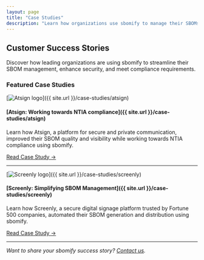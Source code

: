 ```yaml
---
layout: page
title: "Case Studies"
description: "Learn how organizations use sbomify to manage their SBOMs effectively."
---
```


## Customer Success Stories

Discover how leading organizations are using sbomify to streamline their SBOM management, enhance security, and meet compliance requirements.

### Featured Case Studies

[![Atsign logo](/assets/images/site/atsign-logo-horizontal-color2022.svg)]({{ site.url }}/case-studies/atsign)

#### [Atsign: Working towards NTIA compliance]({{ site.url }}/case-studies/atsign)

Learn how Atsign, a platform for secure and private communication, improved their SBOM quality and visibility while working towards NTIA compliance using sbomify.

[Read Case Study →](/case-studies/atsign)

---

[![Screenly logo](/assets/images/site/screenly_dark.svg)]({{ site.url }}/case-studies/screenly)

#### [Screenly: Simplifying SBOM Management]({{ site.url }}/case-studies/screenly)

Learn how Screenly, a secure digital signage platform trusted by Fortune 500 companies, automated their SBOM generation and distribution using sbomify.

[Read Case Study →](/case-studies/screenly)

---

_Want to share your sbomify success story? [Contact us](mailto:hello@sbomify.com)._
